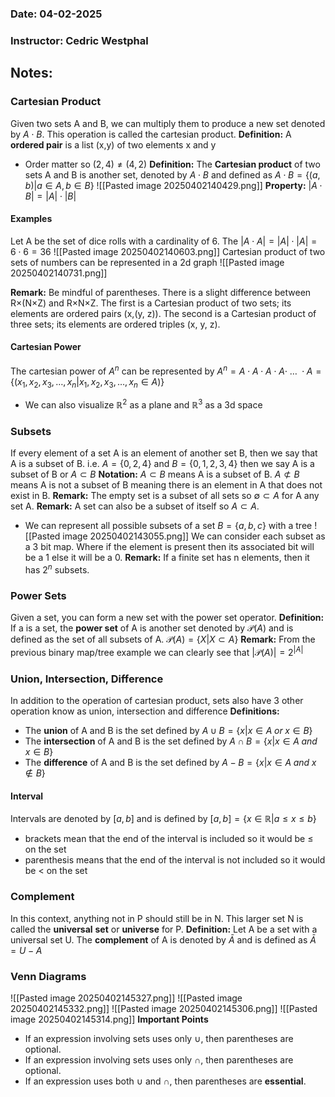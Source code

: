 ### Date: 04-02-2025
### Instructor: Cedric Westphal


## Notes:

### Cartesian Product
Given two sets A and B, we can multiply them to produce a new set denoted by $A\cdot B$. This operation is called the cartesian product.
**Definition:** A **ordered pair** is a list (x,y) of two elements x and y
- Order matter so $(2,4)\neq(4,2)$
**Definition:** The **Cartesian product** of two sets A and B is another set, denoted by $A\cdot B$ and defined as $A\cdot B=\{ (a,b)|a\in A,b\in B \}$ 
![[Pasted image 20250402140429.png]]
**Property:** $|A\cdot B|=|A|\cdot|B|$
#### Examples
Let A be the set of dice rolls with a cardinality of 6. The $|A\cdot A|=|A|\cdot|A|=6\cdot6=36$
![[Pasted image 20250402140603.png]]
Cartesian product of two sets of numbers can be represented in a 2d graph
![[Pasted image 20250402140731.png]]

**Remark:** Be mindful of parentheses. There is a slight difference between R×(N×Z) and R×N×Z. The first is a Cartesian product of two sets; its elements are ordered pairs (x,(y, z)). The second is a Cartesian product of three sets; its elements are ordered triples (x, y, z).

#### Cartesian Power
The cartesian power of $A^n$ can be represented by
$A^n=A\cdot A\cdot A\cdot A\cdot\;\dots\;\cdot A=\{ (x_{1},x_{2},x_{3},\dots,x_{n}|x_{1},x_{2},x_{3},\dots,x_{n}\in A) \}$
- We can also visualize $\mathbb{R}^2$ as a plane and $\mathbb{R}^3$ as a 3d space

### Subsets
If every element of a set A is an element of another set B, then we say that A is a subset of B.
i.e. $A=\{ 0,2,4 \}$ and $B=\{ 0,1,2,3,4 \}$ then we say A is a subset of B or $A\subset B$ 
**Notation:** $A\subset B$ means A is a subset of B. $A\not\subset B$ means A is not a subset of B meaning there is an element in A that does not exist in B.
**Remark:** The empty set is a subset of all sets so $\emptyset \subset A$ for A any set A. 
**Remark:** A set can also be a subset of itself so $A\subset A$.
- We can represent all possible subsets of a set $B=\{ a,b,c \}$ with a tree
![[Pasted image 20250402143055.png]]
We can consider each subset as a 3 bit map. Where if the element is present then its associated bit will be a 1 else it will be a 0.
**Remark:** If a finite set has n elements, then it has $2^n$ subsets.

### Power Sets
Given a set, you can form a new set with the power set operator.
**Definition:** If a is a set, the **power set** of A is another set denoted by $\mathscr{P}(A)$ and is defined as the set of all subsets of A. $\mathscr{P}(A)=\{ X|X\subset A \}$
**Remark:** From the previous binary map/tree example we can clearly see that $|\mathscr{P}(A)|=2^{|A|}$

### Union, Intersection, Difference
In addition to the operation of cartesian product, sets also have 3 other operation know as union, intersection and difference
**Definitions:**
- The **union** of A and B is the set defined by $A\cup B=\{ x|x\in A \;or\;x\in B \}$
- The **intersection** of A and B is the set defined by $A\cap B=\{ x|x\in A \;and\;x\in B \}$
- The **difference** of A and B is the set defined by $A- B=\{ x|x\in A \;and\;x\notin B \}$

#### Interval
Intervals are denoted by $[a,b]$ and is defined by $[a,b]=\{ x\in \mathbb{R}|a\leq x\leq b \}$
- brackets mean that the end of the interval is included so it would be $\leq$ on the set
- parenthesis means that the end of the interval is not included so it would be $<$ on the set

### Complement
In this context, anything not in P should still be in N. This larger set N is called the **universal** **set** or **universe** for P.
**Definition:** Let A be a set with a universal set U. The **complement** of A is denoted by $\bar{A}$ and is defined as $\bar{A}=U-A$

### Venn Diagrams
![[Pasted image 20250402145327.png]]
![[Pasted image 20250402145332.png]]
![[Pasted image 20250402145306.png]]
![[Pasted image 20250402145314.png]]
**Important Points**
- If an expression involving sets uses only ∪, then parentheses are optional.
- If an expression involving sets uses only ∩, then parentheses are optional.
- If an expression uses both ∪ and ∩, then parentheses are **essential**.
